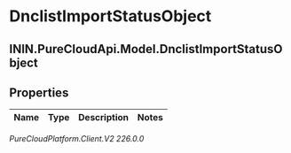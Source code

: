 # DnclistImportStatusObject

## ININ.PureCloudApi.Model.DnclistImportStatusObject

## Properties

|Name | Type | Description | Notes|
|------------ | ------------- | ------------- | -------------|



_PureCloudPlatform.Client.V2 226.0.0_
